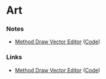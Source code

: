# Art



### Notes[​](https://vihthetempest.gitbook.io/eesooss-wiki/art/art#notes) <a href="#notes" id="notes"></a>

* [Method Draw Vector Editor](https://editor.method.ac/) ([Code](https://github.com/methodofaction/Method-Draw))

### Links[​](https://vihthetempest.gitbook.io/eesooss-wiki/art/art#links) <a href="#links" id="links"></a>

* [Method Draw Vector Editor](https://editor.method.ac/) ([Code](https://github.com/methodofaction/Method-Draw))